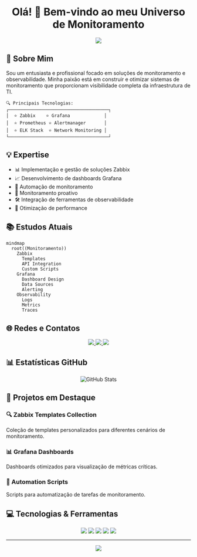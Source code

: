<h1 align="center">
  Olá! 👋 Bem-vindo ao meu Universo de Monitoramento
</h1>

<p align="center">
  <img src="https://readme-typing-svg.herokuapp.com/?lines=Especialista+em+Monitoramento;Zabbix+|+Grafana+|+Observabilidade;Apaixonado+por+Tecnologia&center=true&width=380&height=50">
</p>

## 🎯 Sobre Mim

Sou um entusiasta e profissional focado em soluções de monitoramento e observabilidade. Minha paixão está em construir e otimizar sistemas de monitoramento que proporcionam visibilidade completa da infraestrutura de TI.

```ascii
🔍 Principais Tecnologias:
┌──────────────────────────────────────┐
│  ⭐ Zabbix    ⭐ Grafana             │
│  ⭐ Prometheus ⭐ Alertmanager       │
│  ⭐ ELK Stack  ⭐ Network Monitoring │
└──────────────────────────────────────┘
```

## 💡 Expertise

- 📊 Implementação e gestão de soluções Zabbix
- 📈 Desenvolvimento de dashboards Grafana
- 🔄 Automação de monitoramento
- 🎯 Monitoramento proativo
- 🛠 Integração de ferramentas de observabilidade
- 🚀 Otimização de performance

## 📚 Estudos Atuais

```mermaid
mindmap
  root((Monitoramento))
    Zabbix
      Templates
      API Integration
      Custom Scripts
    Grafana
      Dashboard Design
      Data Sources
      Alerting
    Observability
      Logs
      Metrics
      Traces
```

## 🌐 Redes e Contatos

<p align="center">
  <a href="https://linkedin.com/in/seu-perfil">
    <img src="https://img.shields.io/badge/-LinkedIn-0077B5?style=for-the-badge&logo=Linkedin&logoColor=white"/>
  </a>
  <a href="mailto:seu-email@email.com">
    <img src="https://img.shields.io/badge/-Email-D14836?style=for-the-badge&logo=Gmail&logoColor=white"/>
  </a>
  <a href="https://github.com/seu-usuario">
    <img src="https://img.shields.io/badge/-GitHub-181717?style=for-the-badge&logo=GitHub&logoColor=white"/>
  </a>
</p>

## 📊 Estatísticas GitHub

<p align="center">
  <img src="https://github-readme-stats.vercel.app/api?username=seu-usuario&show_icons=true&theme=radical" alt="GitHub Stats"/>
</p>

## 🎯 Projetos em Destaque

### 🔍 Zabbix Templates Collection
Coleção de templates personalizados para diferentes cenários de monitoramento.

### 📊 Grafana Dashboards
Dashboards otimizados para visualização de métricas críticas.

### 🚀 Automation Scripts
Scripts para automatização de tarefas de monitoramento.

## 💻 Tecnologias & Ferramentas

<p align="center">
  <img src="https://img.shields.io/badge/-Zabbix-F05032?style=for-the-badge&logo=zabbix&logoColor=white"/>
  <img src="https://img.shields.io/badge/-Grafana-F46800?style=for-the-badge&logo=grafana&logoColor=white"/>
  <img src="https://img.shields.io/badge/-Prometheus-E6522C?style=for-the-badge&logo=prometheus&logoColor=white"/>
  <img src="https://img.shields.io/badge/-Docker-2496ED?style=for-the-badge&logo=docker&logoColor=white"/>
  <img src="https://img.shields.io/badge/-Linux-FCC624?style=for-the-badge&logo=linux&logoColor=black"/>
</p>

---

<p align="center">
  <img src="https://komarev.com/ghpvc/?MicaeleOliveira&color=blue&style=flat-square&label=Visualizações+do+Perfil"/>
</p>
